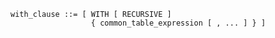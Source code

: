 ```output.ebnf
with_clause ::= [ WITH [ RECURSIVE ] 
                  { common_table_expression [ , ... ] } ]
```
